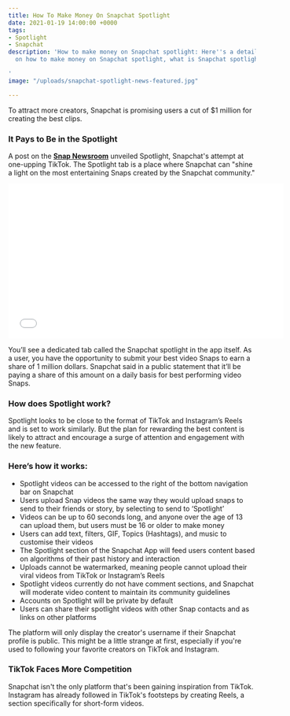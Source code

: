 ```yaml
---
title: How To Make Money On Snapchat Spotlight
date: 2021-01-19 14:00:00 +0000
tags:
- Spotlight
- Snapchat
description: 'How to make money on Snapchat spotlight: Here''s a detailed overview
  on how to make money on Snapchat spotlight, what is Snapchat spotlight and more

'
image: "/uploads/snapchat-spotlight-news-featured.jpg"

---
```

To attract more creators, Snapchat is promising users a cut of $1 million for creating the best clips.

### It Pays to Be in the Spotlight

A post on the [**Snap Newsroom**](https://www.snap.com/en-US/news/) unveiled Spotlight, Snapchat's attempt at one-upping TikTok. The Spotlight tab is a place where Snapchat can "shine a light on the most entertaining Snaps created by the Snapchat community."

<iframe width="560" height="315" src="[https://www.youtube.com/embed/aDfzNGg_byU](https://www.youtube.com/embed/aDfzNGg_byU "https://www.youtube.com/embed/aDfzNGg_byU")" frameborder="0" allow="accelerometer; autoplay; clipboard-write; encrypted-media; gyroscope; picture-in-picture" allowfullscreen></iframe>

  
You’ll see a dedicated tab called the Snapchat spotlight in the app itself. As a user, you have the opportunity to submit your best video Snaps to earn a share of 1 million dollars. Snapchat said in a public statement that it’ll be paying a share of this amount on a daily basis for best performing video Snaps.

### How does Spotlight work?

Spotlight looks to be close to the format of TikTok and Instagram’s Reels and is set to work similarly. But the plan for rewarding the best content is likely to attract and encourage a surge of attention and engagement with the new feature.

### Here’s how it works:

* Spotlight videos can be accessed to the right of the bottom navigation bar on Snapchat
* Users upload Snap videos the same way they would upload snaps to send to their friends or story, by selecting to send to ‘Spotlight’
* Videos can be up to 60 seconds long, and anyone over the age of 13 can upload them, but users must be 16 or older to make money
* Users can add text, filters, GIF, Topics (Hashtags), and music to customise their videos
* The Spotlight section of the Snapchat App will feed users content based on algorithms of their past history and interaction
* Uploads cannot be watermarked, meaning people cannot upload their viral videos from TikTok or Instagram’s Reels
* Spotlight videos currently do not have comment sections, and Snapchat will moderate video content to maintain its community guidelines
* Accounts on Spotlight will be private by default
* Users can share their spotlight videos with other Snap contacts and as links on other platforms

The platform will only display the creator's username if their Snapchat profile is public. This might be a little strange at first, especially if you're used to following your favorite creators on TikTok and Instagram.

### TikTok Faces More Competition

Snapchat isn't the only platform that's been gaining inspiration from TikTok. Instagram has already followed in TikTok's footsteps by creating Reels, a section specifically for short-form videos.